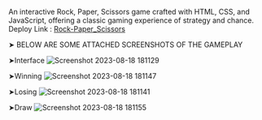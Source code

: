 An interactive Rock, Paper, Scissors game crafted with HTML, CSS, and JavaScript, offering a classic gaming experience of strategy and chance.
Deploy Link : [Rock-Paper_Scissors](rockpaperscissorsgame.joydeepsarkar4.repl.co)

➤ BELOW ARE SOME ATTACHED SCREENSHOTS OF THE GAMEPLAY 

➤Interface
![Screenshot 2023-08-18 181129](https://github.com/joydeepsarkar99/Rock-Paper-Scissor-Game/assets/138491246/722560f1-820b-4cb3-890e-bec0cadf5a45)

➤Winning
![Screenshot 2023-08-18 181147](https://github.com/joydeepsarkar99/Rock-Paper-Scissor-Game/assets/138491246/3e2ee4bf-9278-4842-b3ba-dfb1c3ee870d)

➤Losing
![Screenshot 2023-08-18 181141](https://github.com/joydeepsarkar99/Rock-Paper-Scissor-Game/assets/138491246/4eb46342-a2b6-43e3-b32b-a6ea4479cf8d)

➤Draw
![Screenshot 2023-08-18 181155](https://github.com/joydeepsarkar99/Rock-Paper-Scissor-Game/assets/138491246/44299f96-e268-46a5-9eb1-2776a0816246)
